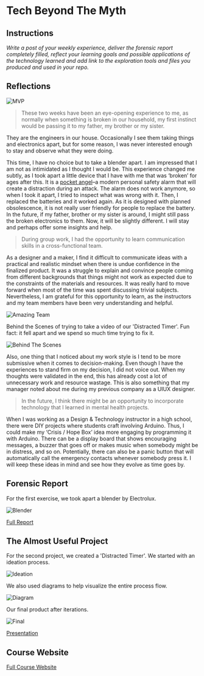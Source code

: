 # Tech Beyond The Myth

## Instructions

*Write a post of your weekly experience, deliver the forensic report completely filled, reflect your learning goals and possible applications of the technology learned and add link to the exploration tools and files you produced and used in your repo.*

## Reflections

![MVP](../images/week5/Tech01/06_MVP.JPG)

>These two weeks have been an eye-opening experience to me, as normally when something is broken in our household, my first instinct would be passing it to my father, my brother or my sister. 

They are the engineers in our house. Occasionally I see them taking things and electronics apart, but for some reason, I was never interested enough to stay and observe what they were doing.

This time, I have no choice but to take a blender apart. I am impressed that I am not as intimidated as I thought I would be. This experience changed me subtly, as I took apart a little device that I have with me that was ‘broken’ for ages after this. It is a [pocket angel](https://shoppocketangel.com/)–a modern personal safety alarm that will create a distraction during an attack. The alarm does not work anymore, so when I took it apart, I tried to inspect what was wrong with it. Then, I replaced the batteries and it worked again. As it is designed with planned obsolescence, it is not really user friendly for people to replace the battery. In the future, if my father, brother or my sister is around, I might still pass the broken electronics to them. Now, it will be slightly different. I will stay and perhaps offer some insights and help.

>During group work, I had the opportunity to learn communication skills in a cross-functional team. 

As a designer and a maker, I find it difficult to communicate ideas with a practical and realistic mindset when there is undue confidence in the finalized product. It was a struggle to explain and convince people coming from different backgrounds that things might not work as expected due to the constraints of the materials and resources. It was really hard to move forward when most of the time was spent discussing trivial subjects. Nevertheless, I am grateful for this opportunity to learn, as the instructors and my team members have been very understanding and helpful.

![Amazing Team](../images/week5/Tech01/02_Amazingteammates.JPG)

Behind the Scenes of trying to take a video of our 'Distracted Timer'. Fun fact: it fell apart and we spend so much time trying to fix it. 

![Behind The Scenes](../images/week5/Tech01/08_BTS.JPG)

Also, one thing that I noticed about my work style is I tend to be more submissive when it comes to decision-making. Even though I have the experiences to stand firm on my decision, I did not voice out. When my thoughts were validated in the end, this has already cost a lot of unnecessary work and resource wastage. This is also something that my manager noted about me during my previous company as a UIUX designer. 

>In the future, I think there might be an opportunity to incorporate technology that I learned in mental health projects.

When I was working as a Design & Technology instructor in a high school, there were DIY projects where students craft involving Arduino. Thus, I could make my ‘Crisis / Hope Box’ idea more engaging by programming it with Arduino. There can be a display board that shows encouraging messages, a buzzer that goes off or makes music when somebody might be in distress, and so on. Potentially, there can also be a panic button that will automatically call the emergency contacts whenever somebody press it. I will keep these ideas in mind and see how they evolve as time goes by.

## Forensic Report

For the first exercise, we took apart a blender by Electrolux.

![Blender](../images/week5/Tech01/01_Blenderparts.JPG)

[Full Report](https://hackmd.io/s/HJBEvhPBo)

## The Almost Useful Project

For the second project, we created a 'Distracted Timer'. We started with an ideation process.

![Ideation](../images/week5/Tech01/04_Ideation.JPG)

We also used diagrams to help visualize the entire process flow.

![Diagram](../images/week5/Tech01/05_Diagram.JPG)

Our final product after iterations.

![Final](../images/week5/Tech01/07_Final.JPG)

[Presentation](https://www.canva.com/design/DAFSGssYzEA/FqJPNQMS33QH5i-fKP5DVg/view?utm_content=DAFSGssYzEA&utm_campaign=designshare&utm_medium=link&utm_source=publishsharelink)

## Course Website

[Full Course Website](https://hackmd.io/QpMIMeepTIqulsaa-o7GAw?view#MDEF-Unpacking-Intelligent-Machines-2223)


